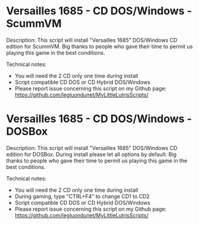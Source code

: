 # Versailles 1685 - CD DOS/Windows - ScummVM

Description:
This script will install "Versailles 1685" DOS/Windows CD edition for ScummVM.
Big thanks to people who gave their time to permit us playing this game in the best conditions.

Technical notes:
- You will need the 2 CD only one time during install
- Script compatible CD DOS or CD Hybrid DOS/Windows
- Please report issue concerning this script on my Github page:
https://github.com/legluondunet/MyLittleLutrisScripts/

# Versailles 1685 - CD DOS/Windows - DOSBox

Description:
This script will install "Versailles 1685" DOS/Windows CD edition for DOSBox.
During install please let all options by default.
Big thanks to people who gave their time to permit us playing this game in the best conditions.

Technical notes:
- You will need the 2 CD only one time during install
- During gaming, type "CTRL+F4" to change CD1 to CD2
- Script compatible CD DOS or CD Hybrid DOS/Windows
- Please report issue concerning this script on my Github page:
https://github.com/legluondunet/MyLittleLutrisScripts/
